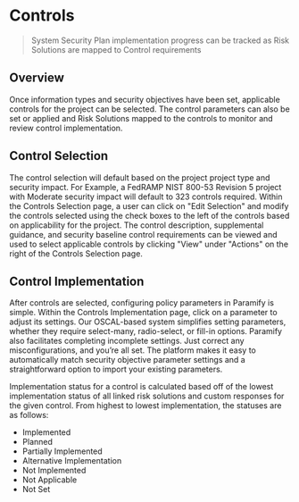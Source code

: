# Controls
> System Security Plan implementation progress can be tracked as Risk Solutions are mapped to Control requirements

## Overview
Once information types and security objectives have been set, applicable controls for the project can be selected.  The control parameters can also be set or applied and Risk Solutions mapped to the controls to monitor and review control implementation.

<YouTube src="https://www.youtube.com/embed/Q8YuNTYlGck?si=oLs4fJI4GwLMOPC0" />

## Control Selection
The control selection will default based on the project project type and security impact.  For Example, a FedRAMP NIST 800-53 Revision 5 project with Moderate security impact will default to 323 controls required.  Within the Controls Selection page, a user can click on "Edit Selection" and modify the controls selected using the check boxes to the left of the controls based on applicability for the project. The control description, supplemental guidance, and security baseline control requirements can be viewed and used to select applicable controls by clicking "View" under "Actions" on the right of the Controls Selection page. 

## Control Implementation
After controls are selected, configuring policy parameters in Paramify is simple. Within the Controls Implementation page, click on a parameter to adjust its settings. Our OSCAL-based system simplifies setting parameters, whether they require select-many, radio-select, or fill-in options. Paramify also facilitates completing incomplete settings. Just correct any misconfigurations, and you’re all set.
The platform makes it easy to automatically match security objective parameter settings and a straightforward option to import your existing parameters.

<YouTube src="https://www.youtube.com/embed/TOtNIrYfYI8?si=SNykHtR1fjX_CXGX" />

Implementation status for a control is calculated based off of the lowest implementation status of all linked risk solutions and custom responses for the given control. 
From highest to lowest implementation, the statuses are as follows:
- Implemented
- Planned
- Partially Implemented
- Alternative Implementation
- Not Implemented
- Not Applicable
- Not Set